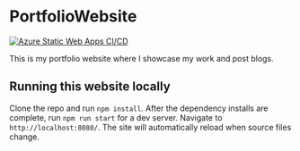 # PortfolioWebsite

[![Azure Static Web Apps CI/CD](https://github.com/bnewberg/portfolio-website/actions/workflows/azure-static-web-apps-kind-glacier-093ec7e1e.yml/badge.svg?event=push)](https://github.com/bnewberg/portfolio-website/actions/workflows/azure-static-web-apps-kind-glacier-093ec7e1e.yml)

This is my portfolio website where I showcase my work and post blogs.

## Running this website locally

Clone the repo and  run `npm install`. After the dependency installs are complete, run `npm run start` for a dev server. Navigate to `http://localhost:8080/`. The site will automatically reload when source files change.
